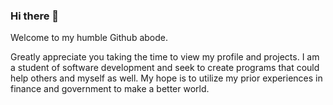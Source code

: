 ### Hi there 👋

Welcome to my humble Github abode.

Greatly appreciate you taking the time to view my profile and projects. I am a student of software development and seek to create programs that could help others and myself as well. My hope is to utilize my prior experiences in finance and government to make a better world.

<!--
**markcyen/markcyen** is a ✨ _special_ ✨ repository because its `README.md` (this file) appears on your GitHub profile.

Here are some ideas to get you started:

- 🔭 I’m currently working on ...
- 🌱 I’m currently learning ...
- 👯 I’m looking to collaborate on ...
- 🤔 I’m looking for help with ...
- 💬 Ask me about ...
- 📫 How to reach me: ...
- 😄 Pronouns: ...
- ⚡ Fun fact: ...
-->
